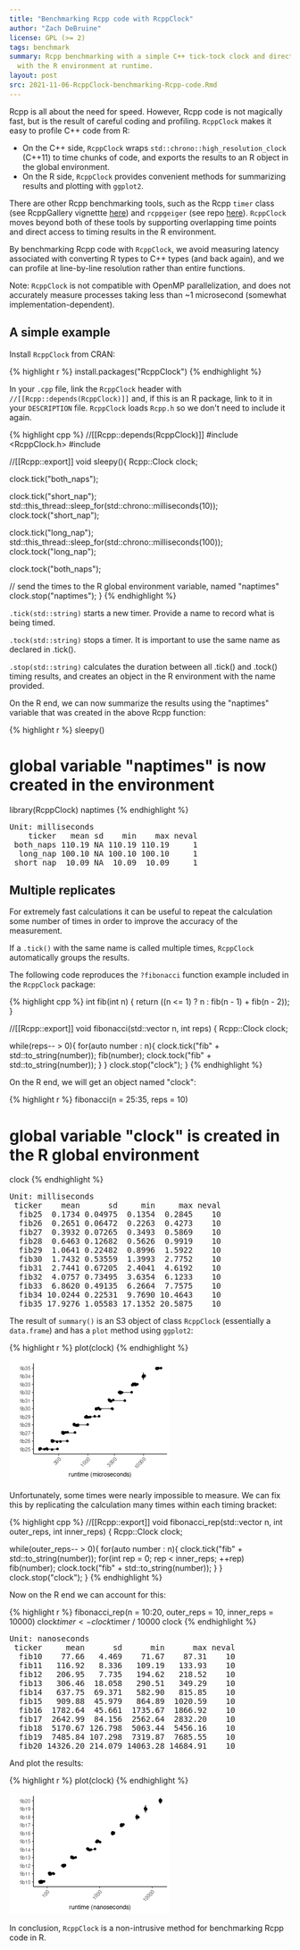 ```yaml
---
title: "Benchmarking Rcpp code with RcppClock"
author: "Zach DeBruine"
license: GPL (>= 2)
tags: benchmark
summary: Rcpp benchmarking with a simple C++ tick-tock clock and direct integration
  with the R environment at runtime.
layout: post
src: 2021-11-06-RcppClock-benchmarking-Rcpp-code.Rmd
---
```


Rcpp is all about the need for speed. However, Rcpp code is not magically fast, but is the result of careful coding and profiling. `RcppClock` makes it easy to profile C++ code from R:

* On the C++ side, `RcppClock` wraps `std::chrono::high_resolution_clock` (C++11) to time chunks of code, and exports the results to an R object in the global environment.
* On the R side, `RcppClock` provides convenient methods for summarizing results and plotting with `ggplot2`.

There are other Rcpp benchmarking tools, such as the Rcpp `timer` class (see RcppGallery vignettte [here](https://gallery.rcpp.org/articles/using-the-rcpp-timer/)) and `rcppgeiger` (see repo [here](https://github.com/eddelbuettel/rcppgeiger
)). `RcppClock` moves beyond both of these tools by supporting overlapping time points and direct access to timing results in the R environment.

By benchmarking Rcpp code with `RcppClock`, we avoid measuring latency associated with converting R types to C++ types (and back again), and we can profile at line-by-line resolution rather than entire functions.

Note: `RcppClock` is not compatible with OpenMP parallelization, and does not accurately measure processes taking less than ~1 microsecond (somewhat implementation-dependent).

## A simple example

Install `RcppClock` from CRAN:


{% highlight r %}
install.packages("RcppClock")
{% endhighlight %}



In your `.cpp` file, link the `RcppClock` header with `//[[Rcpp::depends(RcppClock)]]` and, if this is an R package, link to it in your `DESCRIPTION` file. `RcppClock` loads `Rcpp.h` so we don't need to include it again.


{% highlight cpp %}
//[[Rcpp::depends(RcppClock)]]
#include <RcppClock.h>
#include <thread>

//[[Rcpp::export]]
void sleepy(){
  Rcpp::Clock clock;
  
  clock.tick("both_naps");
  
  clock.tick("short_nap");
  std::this_thread::sleep_for(std::chrono::milliseconds(10));  
  clock.tock("short_nap");
  
  clock.tick("long_nap");
  std::this_thread::sleep_for(std::chrono::milliseconds(100));  
  clock.tock("long_nap");

  clock.tock("both_naps");
  
  // send the times to the R global environment variable, named "naptimes"
  clock.stop("naptimes");
}
{% endhighlight %}

`.tick(std::string)` starts a new timer. Provide a name to record what is being timed.

`.tock(std::string)` stops a timer. It is important to use the same name as declared in .tick().

`.stop(std::string)` calculates the duration between all .tick() and .tock() timing results, and creates an object in the R environment with the name provided.

On the R end, we can now summarize the results using the "naptimes" variable that was created in the above Rcpp function:


{% highlight r %}
sleepy()
# global variable "naptimes" is now created in the environment
library(RcppClock)
naptimes
{% endhighlight %}



<pre class="output">
Unit: milliseconds 
    ticker   mean sd    min    max neval
 both_naps 110.19 NA 110.19 110.19     1
  long_nap 100.10 NA 100.10 100.10     1
 short_nap  10.09 NA  10.09  10.09     1
</pre>

## Multiple replicates

For extremely fast calculations it can be useful to repeat the calculation some number of times in order to improve the accuracy of the measurement.

If a `.tick()` with the same name is called multiple times, `RcppClock` automatically groups the results.

The following code reproduces the `?fibonacci` function example included in the `RcppClock` package:


{% highlight cpp %}
int fib(int n) {
  return ((n <= 1) ? n : fib(n - 1) + fib(n - 2));
}

//[[Rcpp::export]]
void fibonacci(std::vector<int> n, int reps) {
  Rcpp::Clock clock;
  
  while(reps-- > 0){
    for(auto number : n){
      clock.tick("fib" + std::to_string(number));
      fib(number);
      clock.tock("fib" + std::to_string(number));
    }
  }
  clock.stop("clock");
}
{% endhighlight %}

On the R end, we will get an object named "clock":


{% highlight r %}
fibonacci(n = 25:35, reps = 10)
# global variable "clock" is created in the R global environment
clock
{% endhighlight %}



<pre class="output">
Unit: milliseconds 
 ticker    mean      sd     min     max neval
  fib25  0.1734 0.04975  0.1354  0.2845    10
  fib26  0.2651 0.06472  0.2263  0.4273    10
  fib27  0.3932 0.07265  0.3493  0.5869    10
  fib28  0.6463 0.12682  0.5626  0.9919    10
  fib29  1.0641 0.22482  0.8996  1.5922    10
  fib30  1.7432 0.53559  1.3993  2.7752    10
  fib31  2.7441 0.67205  2.4041  4.6192    10
  fib32  4.0757 0.73495  3.6354  6.1233    10
  fib33  6.8620 0.49135  6.2664  7.7575    10
  fib34 10.0244 0.22531  9.7690 10.4643    10
  fib35 17.9276 1.05583 17.1352 20.5875    10
</pre>

The result of `summary()` is an S3 object of class `RcppClock` (essentially a `data.frame`) and has a `plot` method using `ggplot2`:


{% highlight r %}
plot(clock)
{% endhighlight %}

![plot of chunk unnamed-chunk-7](../figure/2021-11-06-RcppClock-benchmarking-Rcpp-code-unnamed-chunk-7-1.png)

Unfortunately, some times were nearly impossible to measure. We can fix this by replicating the calculation many times within each timing bracket:


{% highlight cpp %}
//[[Rcpp::export]]
void fibonacci_rep(std::vector<int> n, int outer_reps, int inner_reps) {
  Rcpp::Clock clock;
  
  while(outer_reps-- > 0){
    for(auto number : n){
      clock.tick("fib" + std::to_string(number));
      for(int rep = 0; rep < inner_reps; ++rep)
        fib(number);
      clock.tock("fib" + std::to_string(number));
    }
  }
  clock.stop("clock");
}
{% endhighlight %}

Now on the R end we can account for this:


{% highlight r %}
fibonacci_rep(n = 10:20, outer_reps = 10, inner_reps = 10000)
clock$timer <- clock$timer / 10000
clock
{% endhighlight %}



<pre class="output">
Unit: nanoseconds 
 ticker     mean      sd      min      max neval
  fib10    77.66   4.469    71.67    87.31    10
  fib11   116.92   8.336   109.19   133.93    10
  fib12   206.95   7.735   194.62   218.52    10
  fib13   306.46  18.058   290.51   349.29    10
  fib14   637.75  69.371   582.90   815.85    10
  fib15   909.88  45.979   864.89  1020.59    10
  fib16  1782.64  45.661  1735.67  1866.92    10
  fib17  2642.99  84.156  2562.64  2832.20    10
  fib18  5170.67 126.798  5063.44  5456.16    10
  fib19  7485.84 107.298  7319.87  7685.55    10
  fib20 14326.20 214.079 14063.28 14684.91    10
</pre>

And plot the results:


{% highlight r %}
plot(clock)
{% endhighlight %}

![plot of chunk unnamed-chunk-10](../figure/2021-11-06-RcppClock-benchmarking-Rcpp-code-unnamed-chunk-10-1.png)

In conclusion, `RcppClock` is a non-intrusive method for benchmarking Rcpp code in R.
